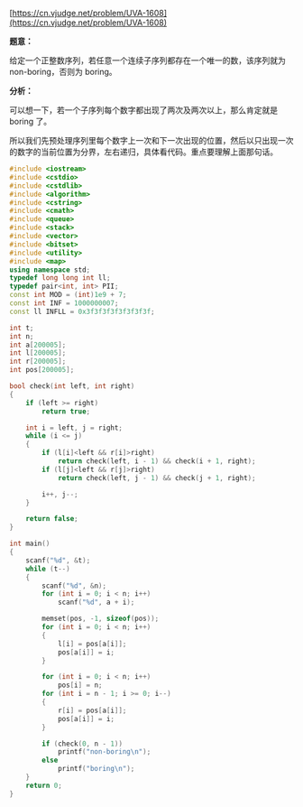 [https://cn.vjudge.net/problem/UVA-1608](https://cn.vjudge.net/problem/UVA-1608)

**题意：**

给定一个正整数序列，若任意一个连续子序列都存在一个唯一的数，该序列就为 non-boring，否则为 boring。

**分析：**

可以想一下，若一个子序列每个数字都出现了两次及两次以上，那么肯定就是 boring 了。

所以我们先预处理序列里每个数字上一次和下一次出现的位置，然后以只出现一次的数字的当前位置为分界，左右递归，具体看代码。重点要理解上面那句话。

```c++
#include <iostream>
#include <cstdio>
#include <cstdlib>
#include <algorithm>
#include <cstring>
#include <cmath>
#include <queue>
#include <stack>
#include <vector>
#include <bitset>
#include <utility>
#include <map>
using namespace std;
typedef long long int ll;
typedef pair<int, int> PII;
const int MOD = (int)1e9 + 7;
const int INF = 1000000007;
const ll INFLL = 0x3f3f3f3f3f3f3f3f;

int t;
int n;
int a[200005];
int l[200005];
int r[200005];
int pos[200005];

bool check(int left, int right)
{
	if (left >= right)
		return true;

	int i = left, j = right;
	while (i <= j)
	{
		if (l[i]<left && r[i]>right)
			return check(left, i - 1) && check(i + 1, right);
		if (l[j]<left && r[j]>right)
			return check(left, j - 1) && check(j + 1, right);

		i++, j--;
	}

	return false;
}

int main()
{
	scanf("%d", &t);
	while (t--)
	{
		scanf("%d", &n);
		for (int i = 0; i < n; i++)
			scanf("%d", a + i);

		memset(pos, -1, sizeof(pos));
		for (int i = 0; i < n; i++)
		{
			l[i] = pos[a[i]];
			pos[a[i]] = i;
		}

		for (int i = 0; i < n; i++)
			pos[i] = n;
		for (int i = n - 1; i >= 0; i--)
		{
			r[i] = pos[a[i]];
			pos[a[i]] = i;
		}

		if (check(0, n - 1))
			printf("non-boring\n");
		else
			printf("boring\n");
	}
	return 0;
}
```
